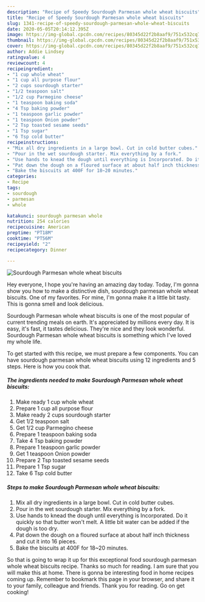 ```yaml
---
description: "Recipe of Speedy Sourdough Parmesan whole wheat biscuits"
title: "Recipe of Speedy Sourdough Parmesan whole wheat biscuits"
slug: 1341-recipe-of-speedy-sourdough-parmesan-whole-wheat-biscuits
date: 2020-05-05T20:14:12.395Z
image: https://img-global.cpcdn.com/recipes/80345d22f2b8aaf9/751x532cq70/sourdough-parmesan-whole-wheat-biscuits-recipe-main-photo.jpg
thumbnail: https://img-global.cpcdn.com/recipes/80345d22f2b8aaf9/751x532cq70/sourdough-parmesan-whole-wheat-biscuits-recipe-main-photo.jpg
cover: https://img-global.cpcdn.com/recipes/80345d22f2b8aaf9/751x532cq70/sourdough-parmesan-whole-wheat-biscuits-recipe-main-photo.jpg
author: Addie Lindsey
ratingvalue: 4
reviewcount: 4
recipeingredient:
- "1 cup whole wheat"
- "1 cup all purpose flour"
- "2 cups sourdough starter"
- "1/2 teaspoon salt"
- "1/2 cup Parmegino cheese"
- "1 teaspoon baking soda"
- "4 Tsp baking powder"
- "1 teaspoon garlic powder"
- "1 teaspoon Onion powder"
- "2 Tsp toasted sesame seeds"
- "1 Tsp sugar"
- "6 Tsp cold butter"
recipeinstructions:
- "Mix all dry ingredients in a large bowl. Cut in cold butter cubes."
- "Pour in the wet sourdough starter. Mix everything by a fork."
- "Use hands to knead the dough until everything is Incorporated. Do it quickly so that butter won&#39;t melt. A little bit water can be added if the dough is too dry."
- "Pat down the dough on a floured surface at about half inch thickness and cut it into 16 pieces."
- "Bake the biscuits at 400F for 18~20 minutes."
categories:
- Recipe
tags:
- sourdough
- parmesan
- whole

katakunci: sourdough parmesan whole 
nutrition: 254 calories
recipecuisine: American
preptime: "PT18M"
cooktime: "PT56M"
recipeyield: "2"
recipecategory: Dinner

---
```



![Sourdough Parmesan whole wheat biscuits](https://img-global.cpcdn.com/recipes/80345d22f2b8aaf9/751x532cq70/sourdough-parmesan-whole-wheat-biscuits-recipe-main-photo.jpg)

Hey everyone, I hope you're having an amazing day today. Today, I'm gonna show you how to make a distinctive dish, sourdough parmesan whole wheat biscuits. One of my favorites. For mine, I'm gonna make it a little bit tasty. This is gonna smell and look delicious.

Sourdough Parmesan whole wheat biscuits is one of the most popular of current trending meals on earth. It's appreciated by millions every day. It is easy, it's fast, it tastes delicious. They're nice and they look wonderful. Sourdough Parmesan whole wheat biscuits is something which I've loved my whole life.




To get started with this recipe, we must prepare a few components. You can have sourdough parmesan whole wheat biscuits using 12 ingredients and 5 steps. Here is how you cook that.

<!--inarticleads1-->

##### The ingredients needed to make Sourdough Parmesan whole wheat biscuits:

1. Make ready 1 cup whole wheat
1. Prepare 1 cup all purpose flour
1. Make ready 2 cups sourdough starter
1. Get 1/2 teaspoon salt
1. Get 1/2 cup Parmegino cheese
1. Prepare 1 teaspoon baking soda
1. Take 4 Tsp baking powder
1. Prepare 1 teaspoon garlic powder
1. Get 1 teaspoon Onion powder
1. Prepare 2 Tsp toasted sesame seeds
1. Prepare 1 Tsp sugar
1. Take 6 Tsp cold butter




<!--inarticleads2-->

##### Steps to make Sourdough Parmesan whole wheat biscuits:

1. Mix all dry ingredients in a large bowl. Cut in cold butter cubes.
1. Pour in the wet sourdough starter. Mix everything by a fork.
1. Use hands to knead the dough until everything is Incorporated. Do it quickly so that butter won&#39;t melt. A little bit water can be added if the dough is too dry.
1. Pat down the dough on a floured surface at about half inch thickness and cut it into 16 pieces.
1. Bake the biscuits at 400F for 18~20 minutes.




So that is going to wrap it up for this exceptional food sourdough parmesan whole wheat biscuits recipe. Thanks so much for reading. I am sure that you will make this at home. There is gonna be interesting food in home recipes coming up. Remember to bookmark this page in your browser, and share it to your family, colleague and friends. Thank you for reading. Go on get cooking!
